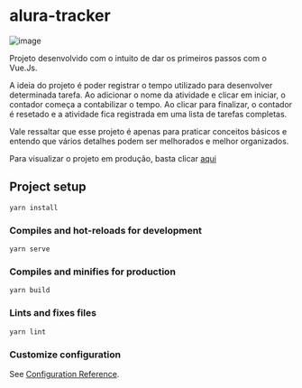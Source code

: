 # alura-tracker
![image](https://github.com/Mikeofic/alura-tracker/assets/46272791/dc54d397-7fab-4468-97bd-33cb09995090)

Projeto desenvolvido com o intuito de dar os primeiros passos com o Vue.Js. 

A ideia do projeto é poder registrar o tempo utilizado para desenvolver determinada tarefa. 
Ao adicionar o nome da atividade e clicar em iniciar, o contador começa a contabilizar o tempo. Ao clicar para finalizar, o contador é resetado e a atividade fica registrada em uma lista de tarefas completas.

Vale ressaltar que esse projeto é apenas para praticar conceitos básicos e entendo que vários detalhes podem ser melhorados e melhor organizados.

Para visualizar  o projeto em produção, basta clicar [aqui](https://alura-tracker-eight-amber.vercel.app/)

## Project setup
```
yarn install
```

### Compiles and hot-reloads for development
```
yarn serve
```

### Compiles and minifies for production
```
yarn build
```

### Lints and fixes files
```
yarn lint
```

### Customize configuration
See [Configuration Reference](https://cli.vuejs.org/config/).
